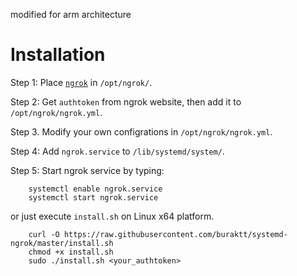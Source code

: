 modified for arm architecture

# Installation

Step 1: Place [`ngrok`](https://ngrok.com/download) in `/opt/ngrok/`.

Step 2: Get `authtoken` from ngrok website, then add it to `/opt/ngrok/ngrok.yml`.

Step 3. Modify your own configrations in `/opt/ngrok/ngrok.yml`.

Step 4: Add `ngrok.service` to `/lib/systemd/system/`.

Step 5: Start ngrok service by typing:

```
    systemctl enable ngrok.service
    systemctl start ngrok.service
```

or just execute `install.sh` on Linux x64 platform.

```
    curl -O https://raw.githubusercontent.com/buraktt/systemd-ngrok/master/install.sh
    chmod +x install.sh
    sudo ./install.sh <your_authtoken>
```
